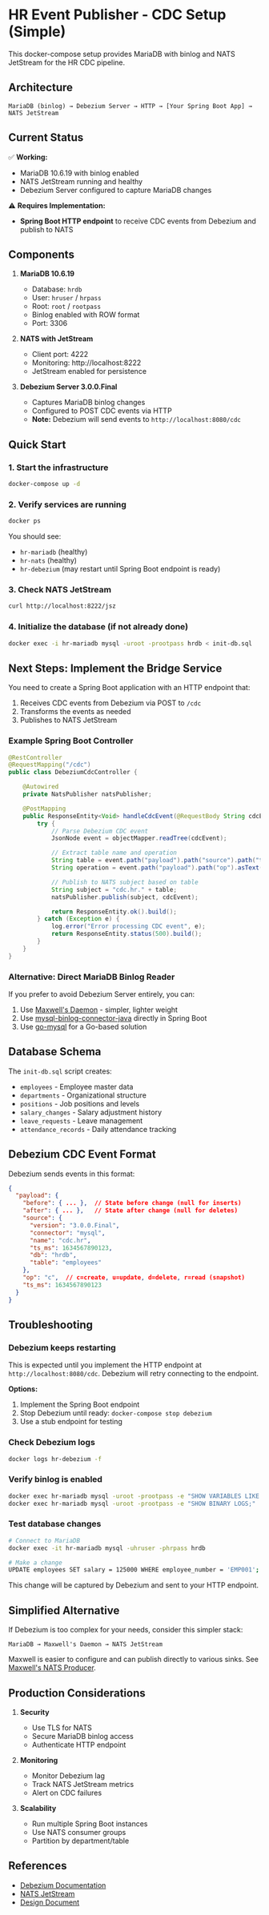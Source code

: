 # HR Event Publisher - CDC Setup (Simple)

This docker-compose setup provides MariaDB with binlog and NATS JetStream for the HR CDC pipeline.

## Architecture

```
MariaDB (binlog) → Debezium Server → HTTP → [Your Spring Boot App] → NATS JetStream
```

## Current Status

✅ **Working:**
- MariaDB 10.6.19 with binlog enabled
- NATS JetStream running and healthy
- Debezium Server configured to capture MariaDB changes

⚠️ **Requires Implementation:**
- **Spring Boot HTTP endpoint** to receive CDC events from Debezium and publish to NATS

## Components

1. **MariaDB 10.6.19**
   - Database: `hrdb`
   - User: `hruser` / `hrpass`
   - Root: `root` / `rootpass`
   - Binlog enabled with ROW format
   - Port: 3306

2. **NATS with JetStream**
   - Client port: 4222
   - Monitoring: http://localhost:8222
   - JetStream enabled for persistence

3. **Debezium Server 3.0.0.Final**
   - Captures MariaDB binlog changes
   - Configured to POST CDC events via HTTP
   - **Note:** Debezium will send events to `http://localhost:8080/cdc`

## Quick Start

### 1. Start the infrastructure

```bash
docker-compose up -d
```

### 2. Verify services are running

```bash
docker ps
```

You should see:
- `hr-mariadb` (healthy)
- `hr-nats` (healthy)
- `hr-debezium` (may restart until Spring Boot endpoint is ready)

### 3. Check NATS JetStream

```bash
curl http://localhost:8222/jsz
```

### 4. Initialize the database (if not already done)

```bash
docker exec -i hr-mariadb mysql -uroot -prootpass hrdb < init-db.sql
```

## Next Steps: Implement the Bridge Service

You need to create a Spring Boot application with an HTTP endpoint that:

1. Receives CDC events from Debezium via POST to `/cdc`
2. Transforms the events as needed
3. Publishes to NATS JetStream

### Example Spring Boot Controller

```java
@RestController
@RequestMapping("/cdc")
public class DebeziumCdcController {

    @Autowired
    private NatsPublisher natsPublisher;

    @PostMapping
    public ResponseEntity<Void> handleCdcEvent(@RequestBody String cdcEvent) {
        try {
            // Parse Debezium CDC event
            JsonNode event = objectMapper.readTree(cdcEvent);

            // Extract table name and operation
            String table = event.path("payload").path("source").path("table").asText();
            String operation = event.path("payload").path("op").asText(); // c=create, u=update, d=delete

            // Publish to NATS subject based on table
            String subject = "cdc.hr." + table;
            natsPublisher.publish(subject, cdcEvent);

            return ResponseEntity.ok().build();
        } catch (Exception e) {
            log.error("Error processing CDC event", e);
            return ResponseEntity.status(500).build();
        }
    }
}
```

### Alternative: Direct MariaDB Binlog Reader

If you prefer to avoid Debezium Server entirely, you can:

1. Use [Maxwell's Daemon](https://maxwells-daemon.io/) - simpler, lighter weight
2. Use [mysql-binlog-connector-java](https://github.com/shyiko/mysql-binlog-connector-java) directly in Spring Boot
3. Use [go-mysql](https://github.com/go-mysql-org/go-mysql) for a Go-based solution

## Database Schema

The `init-db.sql` script creates:
- `employees` - Employee master data
- `departments` - Organizational structure
- `positions` - Job positions and levels
- `salary_changes` - Salary adjustment history
- `leave_requests` - Leave management
- `attendance_records` - Daily attendance tracking

## Debezium CDC Event Format

Debezium sends events in this format:

```json
{
  "payload": {
    "before": { ... },  // State before change (null for inserts)
    "after": { ... },   // State after change (null for deletes)
    "source": {
      "version": "3.0.0.Final",
      "connector": "mysql",
      "name": "cdc.hr",
      "ts_ms": 1634567890123,
      "db": "hrdb",
      "table": "employees"
    },
    "op": "c",  // c=create, u=update, d=delete, r=read (snapshot)
    "ts_ms": 1634567890123
  }
}
```

## Troubleshooting

### Debezium keeps restarting

This is expected until you implement the HTTP endpoint at `http://localhost:8080/cdc`. Debezium will retry connecting to the endpoint.

**Options:**
1. Implement the Spring Boot endpoint
2. Stop Debezium until ready: `docker-compose stop debezium`
3. Use a stub endpoint for testing

### Check Debezium logs

```bash
docker logs hr-debezium -f
```

### Verify binlog is enabled

```bash
docker exec hr-mariadb mysql -uroot -prootpass -e "SHOW VARIABLES LIKE 'log_bin';"
docker exec hr-mariadb mysql -uroot -prootpass -e "SHOW BINARY LOGS;"
```

### Test database changes

```bash
# Connect to MariaDB
docker exec -it hr-mariadb mysql -uhruser -phrpass hrdb

# Make a change
UPDATE employees SET salary = 125000 WHERE employee_number = 'EMP001';
```

This change will be captured by Debezium and sent to your HTTP endpoint.

## Simplified Alternative

If Debezium is too complex for your needs, consider this simpler stack:

```
MariaDB → Maxwell's Daemon → NATS JetStream
```

Maxwell is easier to configure and can publish directly to various sinks. See [Maxwell's NATS Producer](https://maxwells-daemon.io/producers/).

## Production Considerations

1. **Security**
   - Use TLS for NATS
   - Secure MariaDB binlog access
   - Authenticate HTTP endpoint

2. **Monitoring**
   - Monitor Debezium lag
   - Track NATS JetStream metrics
   - Alert on CDC failures

3. **Scalability**
   - Run multiple Spring Boot instances
   - Use NATS consumer groups
   - Partition by department/table

## References

- [Debezium Documentation](https://debezium.io/documentation/reference/stable/operations/debezium-server.html)
- [NATS JetStream](https://docs.nats.io/nats-concepts/jetstream)
- [Design Document](./hr-event-publisher-system-design.md)
